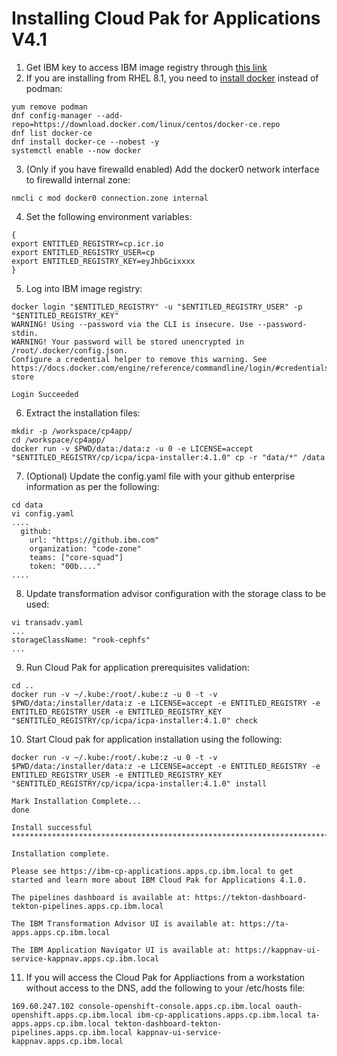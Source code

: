 # Installing Cloud Pak for Applications V4.1
1. Get IBM key to access IBM image registry through [this link](https://myibm.ibm.com/products-services/containerlibrary)
2. If you are installing from RHEL 8.1, you need to [install docker](https://www.linuxtechi.com/install-docker-ce-centos-8-rhel-8/) instead of podman:
```shell
yum remove podman
dnf config-manager --add-repo=https://download.docker.com/linux/centos/docker-ce.repo
dnf list docker-ce
dnf install docker-ce --nobest -y
systemctl enable --now docker
```
3. (Only if you have firewalld enabled) Add the docker0 network interface to firewalld internal zone:
```
nmcli c mod docker0 connection.zone internal
```
4. Set the following environment variables:
```
{
export ENTITLED_REGISTRY=cp.icr.io
export ENTITLED_REGISTRY_USER=cp
export ENTITLED_REGISTRY_KEY=eyJhbGcixxxx
}
```
5. Log into IBM image registry:
```
docker login "$ENTITLED_REGISTRY" -u "$ENTITLED_REGISTRY_USER" -p "$ENTITLED_REGISTRY_KEY"
WARNING! Using --password via the CLI is insecure. Use --password-stdin.
WARNING! Your password will be stored unencrypted in /root/.docker/config.json.
Configure a credential helper to remove this warning. See
https://docs.docker.com/engine/reference/commandline/login/#credentials-store

Login Succeeded
```
6. Extract the installation files: 
```
mkdir -p /workspace/cp4app/
cd /workspace/cp4app/
docker run -v $PWD/data:/data:z -u 0 -e LICENSE=accept "$ENTITLED_REGISTRY/cp/icpa/icpa-installer:4.1.0" cp -r "data/*" /data
```
7. (Optional) Update the config.yaml file with your github enterprise information as per the following:
```
cd data
vi config.yaml
....
  github:
    url: "https://github.ibm.com"
    organization: "code-zone"
    teams: ["core-squad"]
    token: "00b...."
....
```
8. Update transformation advisor configuration with the storage class to be used:
```
vi transadv.yaml
...
storageClassName: "rook-cephfs"
...
```
9. Run Cloud Pak for application prerequisites validation:
```
cd ..
docker run -v ~/.kube:/root/.kube:z -u 0 -t -v $PWD/data:/installer/data:z -e LICENSE=accept -e ENTITLED_REGISTRY -e ENTITLED_REGISTRY_USER -e ENTITLED_REGISTRY_KEY "$ENTITLED_REGISTRY/cp/icpa/icpa-installer:4.1.0" check
```
10. Start Cloud pak for application installation using the following:
```
docker run -v ~/.kube:/root/.kube:z -u 0 -t -v $PWD/data:/installer/data:z -e LICENSE=accept -e ENTITLED_REGISTRY -e ENTITLED_REGISTRY_USER -e ENTITLED_REGISTRY_KEY "$ENTITLED_REGISTRY/cp/icpa/icpa-installer:4.1.0" install

Mark Installation Complete...
done

Install successful ************************************************************************************************************************************************************************************************

Installation complete.

Please see https://ibm-cp-applications.apps.cp.ibm.local to get started and learn more about IBM Cloud Pak for Applications 4.1.0.

The pipelines dashboard is available at: https://tekton-dashboard-tekton-pipelines.apps.cp.ibm.local

The IBM Transformation Advisor UI is available at: https://ta-apps.apps.cp.ibm.local

The IBM Application Navigator UI is available at: https://kappnav-ui-service-kappnav.apps.cp.ibm.local
```
11. If you will access the Cloud Pak for Appliactions from a workstation without access to the DNS, add the following to your /etc/hosts file:
```
169.60.247.102 console-openshift-console.apps.cp.ibm.local oauth-openshift.apps.cp.ibm.local ibm-cp-applications.apps.cp.ibm.local ta-apps.apps.cp.ibm.local tekton-dashboard-tekton-pipelines.apps.cp.ibm.local kappnav-ui-service-kappnav.apps.cp.ibm.local
```